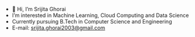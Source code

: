 - 👋 Hi, I’m Srijita Ghorai
- I’m interested in Machine Learning, Cloud Computing and Data Science
- Currently pursuing B.Tech in Computer Science and Engineering
- E-mail: srijita.ghorai2003@gmail.com



<!---
Srijita-31/Srijita-31 is a ✨ special ✨ repository because its `README.md` (this file) appears on your GitHub profile.
You can click the Preview link to take a look at your changes.
--->
